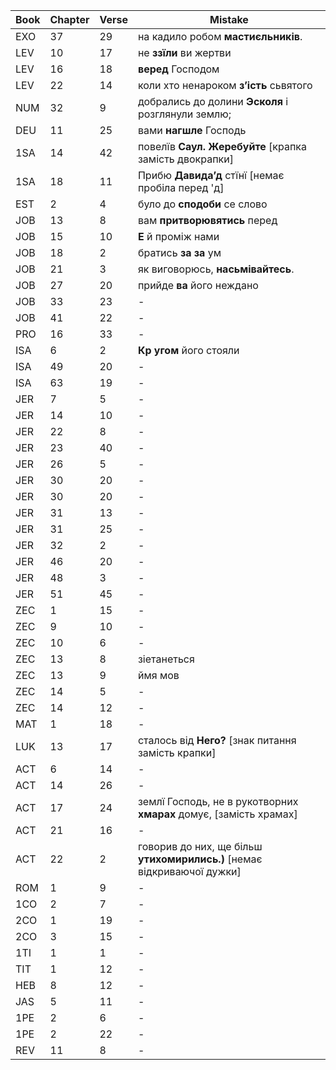 | Book | Chapter | Verse | Mistake |
| - | - | - | - |
| EXO | 37 | 29 | на кадило робом **мастиєльників**. |
| LEV | 10 | 17 | не **ззїли** ви жертви |
| LEV | 16 | 18 | **веред** Господом |
| LEV | 22 | 14 | коли хто ненароком **зʼість** сьвятого |
| NUM | 32 | 9 | добрались до долини **Эсколя** і розглянули землю; |
| DEU | 11 | 25 | вами **нагшле** Господь |
| 1SA | 14 | 42 | повелїв **Саул. Жеребуйте** [крапка замість двокрапки] |
| 1SA | 18 | 11 | Прибю **Давидаʼд** стїнї [немає пробіла перед 'д] |
| EST | 2 | 4 | було до **сподоби** се слово |
| JOB | 13 | 8 | вам **притворювятись** перед |
| JOB | 15 | 10 | **Е** й проміж нами |
| JOB | 18 | 2 | братись **за за** ум |
| JOB | 21 | 3 | як виговорюсь, **насьмівайтесь**. |
| JOB | 27 | 20 | прийде **ва** його неждано |
| JOB | 33 | 23 | - |
| JOB | 41 | 22 | - |
| PRO | 16 | 33 | - |
| ISA | 6 | 2 | **Кр угом** його стояли |
| ISA | 49 | 20 | - |
| ISA | 63 | 19 | - |
| JER | 7 | 5 | - |
| JER | 14 | 10 | - |
| JER | 22 | 8 | - |
| JER | 23 | 40 | - |
| JER | 26 | 5 | - |
| JER | 30 | 20 | - |
| JER | 30 | 20 | - |
| JER | 31 | 13 | - |
| JER | 31 | 25 | - |
| JER | 32 | 2 | - |
| JER | 46 | 20 | - |
| JER | 48 | 3 | - |
| JER | 51 | 45 | - |
| ZEC | 1 | 15 | - |
| ZEC | 9 | 10 | - |
| ZEC | 10 | 6 | - |
| ZEC | 13 | 8 | зіетанеться |
| ZEC | 13 | 9 | ймя мов |
| ZEC | 14 | 5 | - |
| ZEC | 14 | 12 | - |
| MAT | 1 | 18 | - |
| LUK | 13 | 17 | сталось від **Него?** [знак питання замість крапки] |
| ACT | 6 | 14 | - |
| ACT | 14 | 26 | - |
| ACT | 17 | 24 | землї Господь, не в рукотворних **хмарах** домує, [замість храмах] |
| ACT | 21 | 16 | - |
| ACT | 22 | 2 | говорив до них, ще більш **утихомирились.)** [немає відкриваючої дужки] |
| ROM | 1 | 9 | - |
| 1CO | 2 | 7 | - |
| 2CO | 1 | 19 | - |
| 2CO | 3 | 15 | - |
| 1TI | 1 | 1 | - |
| TIT | 1 | 12 | - |
| HEB | 8 | 12 | - |
| JAS | 5 | 11 | - |
| 1PE | 2 | 6 | - |
| 1PE | 2 | 22 | - |
| REV | 11 | 8 | - |